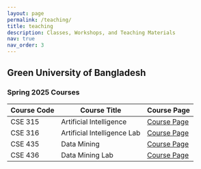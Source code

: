 ```yaml
---
layout: page
permalink: /teaching/
title: teaching
description: Classes, Workshops, and Teaching Materials
nav: true
nav_order: 3
---
```


## Green University of Bangladesh


### Spring 2025 Courses

| Course Code | Course Title                  | Course Page |
|------------|--------------------------------|-------------|
| CSE 315    | Artificial Intelligence       | [Course Page](_projects/6_project.md) |
| CSE 316    | Artificial Intelligence Lab   | [Course Page](_projects/7_project.md) |
| CSE 435    | Data Mining                   | [Course Page](_projects/8_project.md) |
| CSE 436    | Data Mining Lab               | [Course Page](_projects/9_project.md) |


